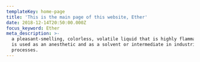 ```yaml
---
templateKey: home-page
title: 'This is the main page of this website, Ether'
date: 2018-12-14T20:50:00.000Z
focus_keyword: Ether
meta_description: >-
  a pleasant-smelling, colorless, volatile liquid that is highly flammable. It
  is used as an anesthetic and as a solvent or intermediate in industrial
  processes.
---
```

###

